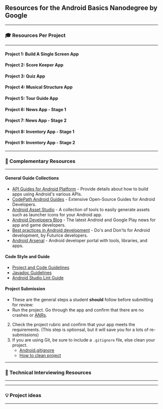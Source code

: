 ## Resources for the Android Basics Nanodegree by Google

----

### 🎓 Resources Per Project

----

#### Project 1: Build A Single Screen App

#### Project 2: Score Keeper App

#### Project 3: Quiz App

#### Project 4: Musical Structure App

#### Project 5: Tour Guide App

#### Project 6: News App - Stage 1

#### Project 7: News App - Stage 2

#### Project 8: Inventory App - Stage 1

#### Project 9: Inventory App - Stage 2
 
---

### 🔧 Complementary Resources

----

#### General Guide Collections
* [API Guides for Android Platform](https://developer.android.com/guide/index.html) - Provide details about how to build apps using Android's various APIs.
* [CodePath Android Guides](https://github.com/codepath/android_guides/wiki) - Extensive Open-Source Guides for Android Developers.
* [Android Asset Studio](https://romannurik.github.io/AndroidAssetStudio/index.html) - A collection of tools to easily generate assets such as launcher icons for your Android app.
* [Android Developers Blog](https://android-developers.googleblog.com/) - The latest Android and Google Play news for app and game developers.
* [Best practices in Android development](https://github.com/futurice/android-best-practices) - Do's and Don'ts for Android development, by Futurice developers.
* [Android Arsenal](https://android-arsenal.com/) -  Android developer portal with tools, libraries, and apps.


#### Code Style and Guide
-  [Project and Code Guidelines](https://github.com/ribot/android-guidelines/blob/master/project_and_code_guidelines.md)
-  [Javadoc Guidelines](http://www.oracle.com/technetwork/java/javase/documentation/index-137868.html)
-  [Android Studio Lint Guide](https://developer.android.com/studio/write/lint.html)

#### Project Submission
- These are the general steps a student **should** follow before submitting for review:
 - Run the project. Go through the app and confirm that there are no crashes or [ANRs](https://developer.android.com/topic/performance/vitals/anr.html).
 2. Check the project rubric and confirm that your app meets the requirements. (This step is optionsal, but it will save you for a lots of re-submissions)
 3. If you are using Git, be sure to include a `.gitignore` file, else clean your project.
     - [Android.gitignore](https://github.com/github/gitignore/blob/master/Android.gitignore)
     - [How to clean project](https://docs.google.com/document/d/1eYvuXY7GRE6VQpq4Rp-KotU1ti-JEySN1KdyKwjhzEQ/pub)

---

### 💬 Technical Interviewing Resources

----

---

### 💡 Project ideas

----



